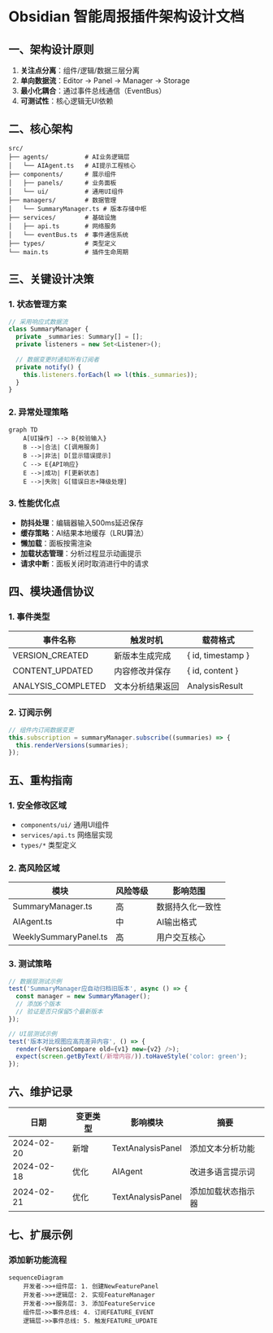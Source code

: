 # Obsidian 智能周报插件架构设计文档

## 一、架构设计原则
1. **关注点分离**：组件/逻辑/数据三层分离
2. **单向数据流**：Editor → Panel → Manager → Storage
3. **最小化耦合**：通过事件总线通信（EventBus）
4. **可测试性**：核心逻辑无UI依赖

## 二、核心架构
```tree
src/
├── agents/          # AI业务逻辑层
│   └── AIAgent.ts   # AI提示工程核心
├── components/      # 展示组件
│   ├── panels/      # 业务面板
│   └── ui/          # 通用UI组件
├── managers/        # 数据管理
│   └── SummaryManager.ts # 版本存储中枢
├── services/        # 基础设施
│   ├── api.ts       # 网络服务
│   └── eventBus.ts  # 事件通信系统
├── types/           # 类型定义
└── main.ts          # 插件生命周期
```

## 三、关键设计决策
### 1. 状态管理方案
```typescript
// 采用响应式数据流
class SummaryManager {
  private _summaries: Summary[] = [];
  private listeners = new Set<Listener>();
  
  // 数据变更时通知所有订阅者
  private notify() {
    this.listeners.forEach(l => l(this._summaries));
  }
}
```

### 2. 异常处理策略
```mermaid
graph TD
    A[UI操作] --> B{校验输入}
    B -->|合法| C[调用服务]
    B -->|非法| D[显示错误提示]
    C --> E{API响应}
    E -->|成功| F[更新状态]
    E -->|失败| G[错误日志+降级处理]
```

### 3. 性能优化点
- **防抖处理**：编辑器输入500ms延迟保存
- **缓存策略**：AI结果本地缓存（LRU算法）
- **懒加载**：面板按需渲染
- **加载状态管理**：分析过程显示动画提示
- **请求中断**：面板关闭时取消进行中的请求

## 四、模块通信协议
### 1. 事件类型
| 事件名称             | 触发时机                | 载荷格式           |
|----------------------|-------------------------|--------------------|
| VERSION_CREATED      | 新版本生成完成          | { id, timestamp }  |
| CONTENT_UPDATED      | 内容修改并保存          | { id, content }    |
| ANALYSIS_COMPLETED   | 文本分析结果返回        | AnalysisResult     |

### 2. 订阅示例
```typescript
// 组件内订阅数据变更
this.subscription = summaryManager.subscribe((summaries) => {
  this.renderVersions(summaries);
});
```

## 五、重构指南
### 1. 安全修改区域
- `components/ui/` 通用UI组件
- `services/api.ts` 网络层实现
- `types/*` 类型定义

### 2. 高风险区域
| 模块                 | 风险等级 | 影响范围         |
|----------------------|----------|------------------|
| SummaryManager.ts    | 高       | 数据持久化一致性 |
| AIAgent.ts           | 中       | AI输出格式       |
| WeeklySummaryPanel.ts| 高       | 用户交互核心     |

### 3. 测试策略
```typescript
// 数据层测试示例
test('SummaryManager应自动归档旧版本', async () => {
  const manager = new SummaryManager();
  // 添加6个版本
  // 验证是否只保留5个最新版本
});

// UI层测试示例
test('版本对比视图应高亮差异内容', () => {
  render(<VersionCompare old={v1} new={v2} />);
  expect(screen.getByText(/新增内容/)).toHaveStyle('color: green');
});
```

## 六、维护记录
| 日期       | 变更类型 | 影响模块         | 摘要               |
|------------|----------|------------------|--------------------|
| 2024-02-20 | 新增     | TextAnalysisPanel | 添加文本分析功能   |
| 2024-02-18 | 优化     | AIAgent         | 改进多语言提示词   |
| 2024-02-21 | 优化     | TextAnalysisPanel | 添加加载状态指示器 |

## 七、扩展示例
### 添加新功能流程
```mermaid
sequenceDiagram
    开发者->>+组件层: 1. 创建NewFeaturePanel
    开发者->>+逻辑层: 2. 实现FeatureManager
    开发者->>+服务层: 3. 添加FeatureService
    组件层->>事件总线: 4. 订阅FEATURE_EVENT
    逻辑层->>事件总线: 5. 触发FEATURE_UPDATE
```

